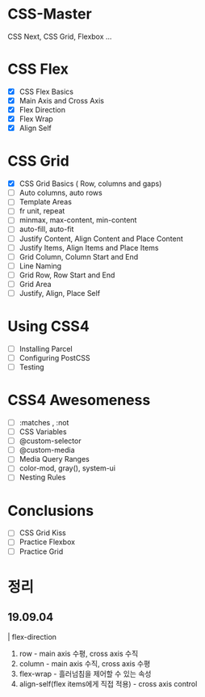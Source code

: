 # CSS-Master
CSS Next, CSS Grid, Flexbox ...

# CSS Flex
- [x] CSS Flex Basics
- [x] Main Axis and Cross Axis
- [x] Flex Direction
- [x] Flex Wrap
- [x] Align Self

# CSS Grid
- [x] CSS Grid Basics ( Row, columns and gaps)
- [ ] Auto columns, auto rows
- [ ] Template Areas
- [ ] fr unit, repeat
- [ ] minmax, max-content, min-content
- [ ] auto-fill, auto-fit
- [ ] Justify Content, Align Content and Place Content
- [ ] Justify Items, Align Items and Place Items
- [ ] Grid Column, Column Start and End
- [ ] Line Naming
- [ ] Grid Row, Row Start and End
- [ ] Grid Area
- [ ] Justify, Align, Place Self
  
# Using CSS4
- [ ] Installing Parcel
- [ ] Configuring PostCSS
- [ ] Testing

# CSS4 Awesomeness
- [ ] :matches , :not
- [ ] CSS Variables
- [ ] @custom-selector
- [ ] @custom-media
- [ ] Media Query Ranges
- [ ] color-mod, gray(), system-ui
- [ ] Nesting Rules

# Conclusions
- [ ] CSS Grid Kiss
- [ ] Practice Flexbox
- [ ] Practice Grid
  
# 정리

## 19.09.04

| flex-direction

1) row - main axis 수평, cross axis 수직
2) column - main axis 수직, cross axis 수평
3) flex-wrap - 흘러넘침을 제어할 수 있는 속성
4) align-self(flex items에게 직접 적용) - cross axis control
